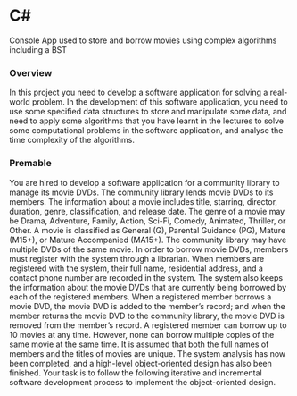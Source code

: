 # C#
Console App used to store and borrow movies using complex algorithms including a BST 

### Overview 
In this project you need to develop a software application for solving a real-world problem. In
the development of this software application, you need to use some specified data structures
to store and manipulate some data, and need to apply some algorithms that you have learnt in
the lectures to solve some computational problems in the software application, and analyse
the time complexity of the algorithms. 

### Premable
You are hired to develop a software application for a community library to manage its movie
DVDs.
The community library lends movie DVDs to its members. The information about a movie
includes title, starring, director, duration, genre, classification, and release date. The genre of
a movie may be Drama, Adventure, Family, Action, Sci-Fi, Comedy, Animated, Thriller, or
Other. A movie is classified as General (G), Parental Guidance (PG), Mature (M15+), or
Mature Accompanied (MA15+). The community library may have multiple DVDs of the
same movie.
In order to borrow movie DVDs, members must register with the system through a librarian.
When members are registered with the system, their full name, residential address, and a
contact phone number are recorded in the system. The system also keeps the information
about the movie DVDs that are currently being borrowed by each of the registered members.
When a registered member borrows a movie DVD, the movie DVD is added to the member’s
record; and when the member returns the movie DVD to the community library, the movie
DVD is removed from the member’s record. A registered member can borrow up to 10
movies at any time. However, none can borrow multiple copies of the same movie at the same
time. It is assumed that both the full names of members and the titles of movies are unique.
The system analysis has now been completed, and a high-level object-oriented design has also
been finished. Your task is to follow the following iterative and incremental software
development process to implement the object-oriented design. 
